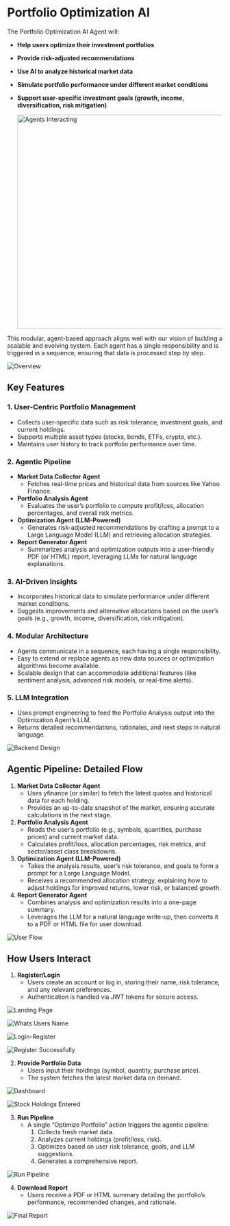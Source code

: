 # Portfolio Optimization AI

The Portfolio Optimization AI Agent will:

- **Help users optimize their investment portfolios**
- **Provide risk-adjusted recommendations**
- **Use AI to analyze historical market data**
- **Simulate portfolio performance under different market conditions**
- **Support user-specific investment goals (growth, income, diversification, risk mitigation)**

  <img src="Screenshots/AI-Agents-Portfolio-Analysis.png" alt="Agents Interacting" width="500" height="500" />

This modular, agent-based approach aligns well with our vision of building a scalable and evolving system. Each agent has a single responsibility and is triggered in a sequence, ensuring that data is processed step by step.

![Overview](Screenshots/Overview.svg)


## Key Features

### 1. User-Centric Portfolio Management
- Collects user-specific data such as risk tolerance, investment goals, and current holdings.
- Supports multiple asset types (stocks, bonds, ETFs, crypto, etc.).
- Maintains user history to track portfolio performance over time.

### 2. Agentic Pipeline
- **Market Data Collector Agent**
  - Fetches real-time prices and historical data from sources like Yahoo Finance.
- **Portfolio Analysis Agent**
  - Evaluates the user’s portfolio to compute profit/loss, allocation percentages, and overall risk metrics.
- **Optimization Agent (LLM-Powered)**
  - Generates risk-adjusted recommendations by crafting a prompt to a Large Language Model (LLM) and retrieving allocation strategies.
- **Report Generator Agent**
  - Summarizes analysis and optimization outputs into a user-friendly PDF (or HTML) report, leveraging LLMs for natural language explanations.

### 3. AI-Driven Insights
- Incorporates historical data to simulate performance under different market conditions.
- Suggests improvements and alternative allocations based on the user’s goals (e.g., growth, income, diversification, risk mitigation).

### 4. Modular Architecture
- Agents communicate in a sequence, each having a single responsibility.
- Easy to extend or replace agents as new data sources or optimization algorithms become available.
- Scalable design that can accommodate additional features (like sentiment analysis, advanced risk models, or real-time alerts).

### 5. LLM Integration
- Uses prompt engineering to feed the Portfolio Analysis output into the Optimization Agent’s LLM.
- Returns detailed recommendations, rationales, and next steps in natural language.

![Backend Design](Screenshots/Backend-Design.svg)

## Agentic Pipeline: Detailed Flow

1. **Market Data Collector Agent**
   - Uses yfinance (or similar) to fetch the latest quotes and historical data for each holding.
   - Provides an up-to-date snapshot of the market, ensuring accurate calculations in the next stage.
2. **Portfolio Analysis Agent**
   - Reads the user’s portfolio (e.g., symbols, quantities, purchase prices) and current market data.
   - Calculates profit/loss, allocation percentages, risk metrics, and sector/asset class breakdowns.
3. **Optimization Agent (LLM-Powered)**
   - Takes the analysis results, user’s risk tolerance, and goals to form a prompt for a Large Language Model.
   - Receives a recommended allocation strategy, explaining how to adjust holdings for improved returns, lower risk, or balanced growth.
4. **Report Generator Agent**
   - Combines analysis and optimization results into a one-page summary.
   - Leverages the LLM for a natural language write-up, then converts it to a PDF or HTML file for user download.

![User Flow](Screenshots/User-Flow.svg)

## How Users Interact

1. **Register/Login**
   - Users create an account or log in, storing their name, risk tolerance, and any relevant preferences.
   - Authentication is handled via JWT tokens for secure access.

![Landing Page](Screenshots/Landing-Page.png)

![Whats Users Name](Screenshots/Ask-Users-Name.png)

![Login-Register](Screenshots/Login-Register.png)

![Register Successfully](Screenshots/Registered-Successfully.png)

2. **Provide Portfolio Data**
   - Users input their holdings (symbol, quantity, purchase price).
   - The system fetches the latest market data on demand.

![Dashboard](Screenshots/Dashboard-1.png)

![Stock Holdings Entered](Screenshots/Dashboard-2.png)

3. **Run Pipeline**
   - A single “Optimize Portfolio” action triggers the agentic pipeline:
     1. Collects fresh market data.
     2. Analyzes current holdings (profit/loss, risk).
     3. Optimizes based on user risk tolerance, goals, and LLM suggestions.
     4. Generates a comprehensive report.
   
![Run Pipeline](Screenshots/Generated-Report.png)

4. **Download Report**
   - Users receive a PDF or HTML summary detailing the portfolio’s performance, recommended changes, and rationale.

![Final Report](Screenshots/Output-Report.png)
